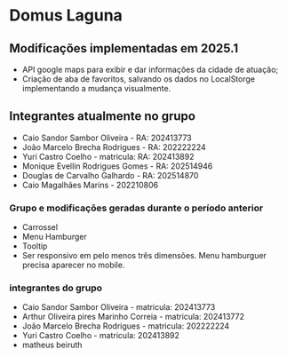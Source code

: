 # Domus Laguna


## Modificações implementadas em 2025.1
- API google maps para exibir e dar informações da cidade de atuação;
- Criação de aba de favoritos, salvando os dados no LocalStorge implementando a mudança visualmente.

## Integrantes atualmente no grupo
- Caio Sandor Sambor Oliveira - RA: 202413773
- João Marcelo Brecha Rodrigues - RA: 202222224
- Yuri Castro Coelho - matricula: RA: 202413892
- Monique Evellin Rodrigues Gomes - RA: 202514946
- Douglas de Carvalho Galhardo - RA: 202514870
- Caio Magalhães Marins - 202210806

  

### Grupo e modificações geradas durante o período anterior
- Carrossel
- Menu Hamburger
- Tooltip
- Ser responsivo em pelo menos três dimensões. Menu hamburguer precisa aparecer no mobile.

### integrantes do grupo
- Caio Sandor Sambor Oliveira - matricula: 202413773
- Arthur Oliveira pires Marinho Correia - matricula: 202413772
- João Marcelo Brecha Rodrigues - matricula: 202222224
- Yuri Castro Coelho - matricula: 202413892
- matheus beiruth 
